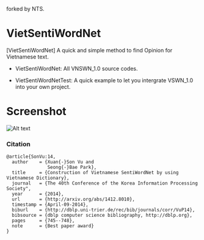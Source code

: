 forked by NTS.

# VietSentiWordNet
[VietSentiWordNet] A quick and simple method to find Opinion for Vietnamese text.

- VietSentiWordNet: All VNSWN\_1.0 source codes.

- VietSentiWordNetTest: A quick example to let you intergrate VSWN\_1.0 into your own project.

# Screenshot
![Alt text](/images/vswn_example.png "Screenshot example of one given input")

### Citation
```
@article{SonVu:14,
  author    = {Xuan{-}Son Vu and
               Seong{-}Bae Park},
  title     = {Construction of Vietnamese SentiWordNet by using Vietnamese Dictionary},
  journal   = {The 40th Conference of the Korea Information Processing Society",
  year      = {2014},
  url       = {http://arxiv.org/abs/1412.8010},
  timestamp = {April-09-2014},
  biburl    = {http://dblp.uni-trier.de/rec/bib/journals/corr/VuP14},
  bibsource = {dblp computer science bibliography, http://dblp.org},
  pages     = {745--748},
  note      = {Best paper award}
}

```
